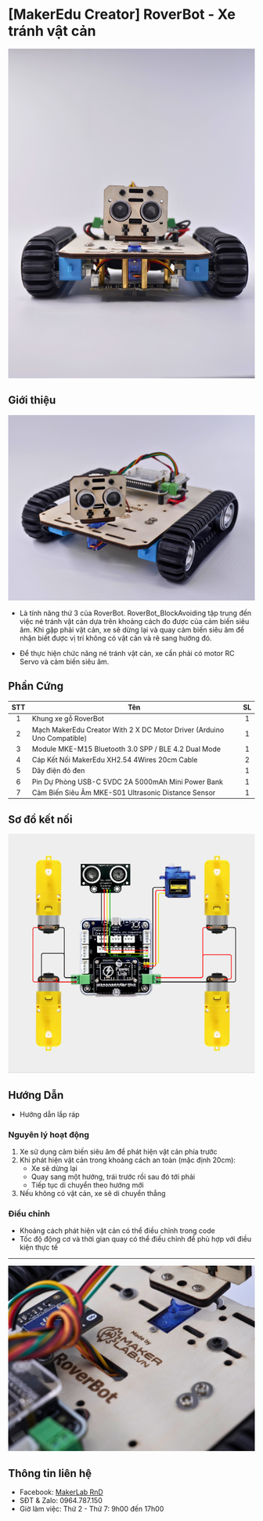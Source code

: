 # [MakerEdu Creator] RoverBot - Xe tránh vật cản

![](/image/obstacleAvoiding_cheoTrenGiua.jpg)

## Giới thiệu

![](/image/obstacleAvoiding_cheoTrenTrai.jpg)

- Là tính năng thứ 3 của RoverBot. RoverBot_BlockAvoiding tập trung đến việc né tránh vật cản dựa trên khoảng cách đo được của cảm biến siêu âm. Khi gặp phải vật cản, xe sẽ dừng lại và quay cảm biến siêu âm để nhận biết được vị trí không có vật cản và rẽ sang hướng đó.  

- Để thực hiện chức năng né tránh vật cản, xe cần phải có motor RC Servo và cảm biến siêu âm.

## Phần Cứng

| STT | Tên                                                                     | SL |
|:---:|-------------------------------------------------------------------------|:--:|
|  1  | Khung xe gỗ RoverBot                                                    |  1 |
|  2  | Mạch MakerEdu Creator With 2 X DC Motor Driver (Arduino Uno Compatible) |  1 |
|  3  | Module MKE-M15 Bluetooth 3.0 SPP / BLE 4.2 Dual Mode                    |  1 |
|  4  | Cáp Kết Nối MakerEdu XH2.54 4Wires 20cm Cable                           |  2 |
|  5  | Dây điện đỏ đen                                                         |  1 |
|  6  | Pin Dự Phòng USB-C 5VDC 2A 5000mAh Mini Power Bank                      |  1 |
|  7  | Cảm Biến Siêu Âm MKE-S01 Ultrasonic Distance Sensor                     |  1 |

## Sơ đồ kết nối

![](/image/cirkit_Roverbot_obstacleAvoidingpng.png)

## Hướng Dẫn  

- Hướng dẫn lắp ráp

### Nguyên lý hoạt động

1. Xe sử dụng cảm biến siêu âm để phát hiện vật cản phía trước
2. Khi phát hiện vật cản trong khoảng cách an toàn (mặc định 20cm):
   - Xe sẽ dừng lại
   - Quay sang một hướng, trái trước rồi sau đó tới phải
   - Tiếp tục di chuyển theo hướng mới
3. Nếu không có vật cản, xe sẽ di chuyển thẳng

### Điều chỉnh

- Khoảng cách phát hiện vật cản có thể điều chỉnh trong code
- Tốc độ động cơ và thời gian quay có thể điều chỉnh để phù hợp với điều kiện thực tế

---

![](/image/full_author.jpg)

## Thông tin liên hệ

- Facebook: [MakerLab RnD](https://www.facebook.com/makerlabvn)
- SĐT & Zalo: 0964.787.150
- Giờ làm việc: Thứ 2 - Thứ 7: 9h00 đến 17h00
